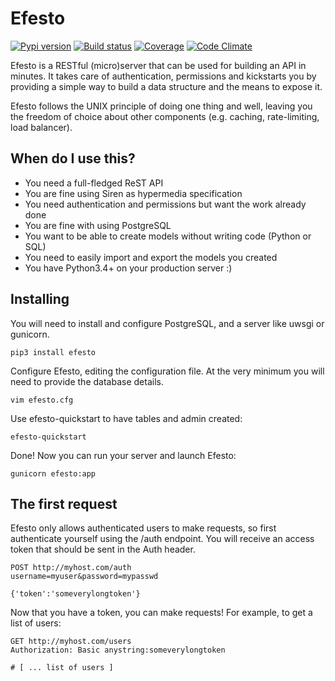 # Efesto
[![Pypi version](https://img.shields.io/pypi/v/efesto.svg?maxAge=3600&style=flat-square)](https://pypi.python.org/pypi/efesto)
[![Build status](https://img.shields.io/travis/Vesuvium/efesto.svg?maxAge=3600&style=flat-square)](https://travis-ci.org/Vesuvium/efesto)
[![Coverage](https://img.shields.io/codeclimate/coverage/github/Vesuvium/efesto.svg?maxAge=3600&style=flat-square)](https://codeclimate.com/github/Vesuvium/efesto)
[![Code Climate](https://img.shields.io/codeclimate/github/Vesuvium/efesto.svg?maxAge=3600&style=flat-square)](https://codeclimate.com/github/Vesuvium/efesto)

Efesto is a RESTful (micro)server that can be used for building an API in
minutes. It takes care of authentication, permissions and kickstarts you by
providing a simple way to build a data structure and the means to expose it.

Efesto follows the UNIX principle of doing one thing and well, leaving you the
freedom of choice about other components (e.g. caching, rate-limiting,
load balancer).

## When do I use this?

* You need a full-fledged ReST API
* You are fine using Siren as hypermedia specification
* You need authentication and permissions but want the work already done
* You are fine with using PostgreSQL
* You want to be able to create models without writing code (Python or SQL)
* You need to easily import and export the models you created
* You have Python3.4+ on your production server :)


## Installing

You will need to install and configure PostgreSQL, and a server like uwsgi or
gunicorn.

```
pip3 install efesto
```

Configure Efesto, editing the configuration file. At the very minimum you
will need to provide the database details.

```
vim efesto.cfg
```

Use efesto-quickstart to have tables and admin created:

```
efesto-quickstart
```

Done! Now you can run your server and launch Efesto:

```
gunicorn efesto:app
```

## The first request

Efesto only allows authenticated users to make requests, so first authenticate
yourself using the /auth endpoint. You will receive an access token that 
should be sent in the Auth header.


```
POST http://myhost.com/auth
username=myuser&password=mypasswd

{'token':'someverylongtoken'}
```

Now that you have a token, you can make requests! For example, to get a list
of users:

```
GET http://myhost.com/users
Authorization: Basic anystring:someverylongtoken

# [ ... list of users ]
```
